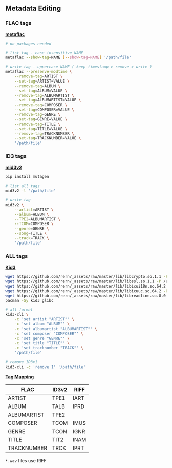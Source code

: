 ## Metadata Editing

### FLAC tags
[**metaflac**](https://xiph.org/flac/documentation_tools_metaflac.html)
```sh
# no packages needed

# list tag - case insensitive NAME
metaflac --show-tag=NAME [--show-tag=NAME] '/path/file'

# write tag - uppercase NAME ( keep timestamp > remove > write )
metaflac --preserve-modtime \
	--remove-tag=ARTIST \
	--set-tag=ARTIST=VALUE \
	--remove-tag=ALBUM \
	--set-tag=ALBUM=VALUE \
	--remove-tag=ALBUMARTIST \
	--set-tag=ALBUMARTIST=VALUE \
	--remove-tag=COMPOSER \
	--set-tag=COMPOSER=VALUE \
	--remove-tag=GENRE \
	--set-tag=GENRE=VALUE \
	--remove-tag=TITLE \
	--set-tag=TITLE=VALUE \
	--remove-tag=TRACKNUMBER \
	--set-tag=TRACKNUMBER=VALUE \
	'/path/file'
```

### ID3 tags
[**mid3v2**](https://mutagen.readthedocs.io/en/latest/man/mid3v2.html)
```sh
pip install mutagen

# list all tags
mid3v2 -l '/path/file'

# write tag
mid3v2 \
	--artist=ARTIST \
	--album=ALBUM \
	--TPE2=ALBUMARTIST \
	--TCOM=COMPOSER \
	--genre=GENRE \
	--song=TITLE \
	--track=TRACK \
	'/path/file'
```

### ALL tags
[**Kid3**](https://kid3.sourceforge.io/)
```sh
wget https://github.com/rern/_assets/raw/master/lib/libcrypto.so.1.1 -P /usr/lib
wget https://github.com/rern/_assets/raw/master/lib/libssl.so.1.1 -P /usr/lib
wget https://github.com/rern/_assets/raw/master/lib/libicui18n.so.64.2 -P /usr/lib
wget https://github.com/rern/_assets/raw/master/lib/libicuuc.so.64.2 -P /usr/lib
wget https://github.com/rern/_assets/raw/master/lib/libreadline.so.8.0 -P /usr/lib
pacman -Sy kid3 glibc

# all format
kid3-cli \
	-c 'set artist "ARTIST"' \
	-c 'set album "ALBUM"' \
	-c 'set albumartist "ALBUMARTIST"' \
	-c 'set composer "COMPOSER"' \
	-c 'set genre "GENRE"' \
	-c 'set title "TITLE"' \
	-c 'set tracknumber "TRACK"' \
	'/path/file'
	
# remove ID3v1
kid3-cli -c 'remove 1' '/path/file'
```

[**Tag Mapping**](https://kid3.sourceforge.io/kid3_en.html#table-frame-list)

| FLAC        | ID3v2  | RIFF |
| ----------- | ----   | ---- |
| ARTIST      | TPE1   | IART |
| ALBUM       | TALB   | IPRD |
| ALBUMARTIST | TPE2   |      |
| COMPOSER    | TCOM   | IMUS |
| GENRE       | TCON   | IGNR |
| TITLE       | TIT2   | INAM |
| TRACKNUMBER | TRCK   | IPRT |

`*.wav` files use RIFF
